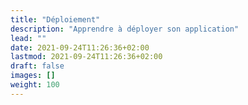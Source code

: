 ```yaml
---
title: "Déploiement"
description: "Apprendre à déployer son application"
lead: ""
date: 2021-09-24T11:26:36+02:00
lastmod: 2021-09-24T11:26:36+02:00
draft: false
images: []
weight: 100
---
```

